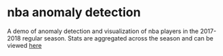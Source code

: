 # nba anomaly detection

A demo of anomaly detection and visualization of nba players in the
2017-2018 regular season. Stats are aggregated across the season and
can be viewed [here](https://stats.nba.com/players/traditional) 
